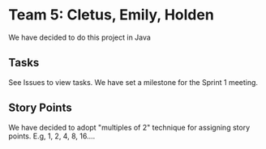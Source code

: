 # Team 5: Cletus, Emily, Holden

We have decided to do this project in Java

## Tasks
See Issues to view tasks.
We have set a milestone for the Sprint 1 meeting.

## Story Points
We have decided to adopt "multiples of 2" technique for assigning story points.
E.g, 1, 2, 4, 8, 16....
